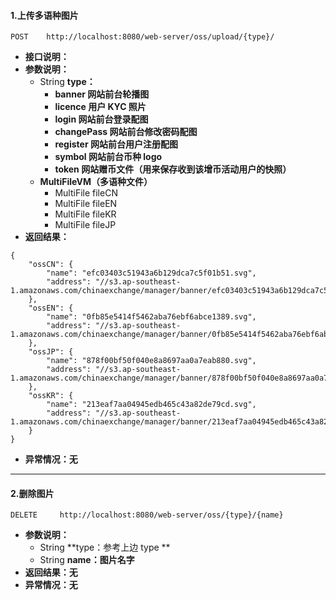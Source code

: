 #### 1.上传多语种图片

```
POST    http://localhost:8080/web-server/oss/upload/{type}/
```

* **接口说明：**
* **参数说明：**
  * String **type：**
    * **banner  网站前台轮播图**
    * **licence  用户 KYC 照片**
    * **login  网站前台登录配图**
    * **changePass  网站前台修改密码配图**
    * **register  网站前台用户注册配图**
    * **symbol  网站前台币种 logo**
    * **token 网站赠币文件（用来保存收到该增币活动用户的快照）**
  * **MultiFileVM（多语种文件）**
    * MultiFile fileCN
    * MultiFile fileEN
    * MultiFile fileKR
    * MultiFile fileJP
* **返回结果：**

```
{
    "ossCN": {
        "name": "efc03403c51943a6b129dca7c5f01b51.svg",
        "address": "//s3.ap-southeast-1.amazonaws.com/chinaexchange/manager/banner/efc03403c51943a6b129dca7c5f01b51.svg"
    },
    "ossEN": {
        "name": "0fb85e5414f5462aba76ebf6abce1389.svg",
        "address": "//s3.ap-southeast-1.amazonaws.com/chinaexchange/manager/banner/0fb85e5414f5462aba76ebf6abce1389.svg"
    },
    "ossJP": {
        "name": "878f00bf50f040e8a8697aa0a7eab880.svg",
        "address": "//s3.ap-southeast-1.amazonaws.com/chinaexchange/manager/banner/878f00bf50f040e8a8697aa0a7eab880.svg"
    },
    "ossKR": {
        "name": "213eaf7aa04945edb465c43a82de79cd.svg",
        "address": "//s3.ap-southeast-1.amazonaws.com/chinaexchange/manager/banner/213eaf7aa04945edb465c43a82de79cd.svg"
    }
}
```

* **异常情况：无**

---

#### 2.删除图片

```
DELETE     http://localhost:8080/web-server/oss/{type}/{name}
```

* **参数说明：**
  * String **type：参考上边 type  **
  * String **name：图片名字**
* **返回结果：无**
* **异常情况：无**



